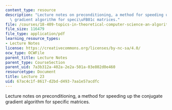 ```yaml
---
content_type: resource
description: "Lecture notes on preconditioning, a method for speeding up the conjugate\
  \ gradient algorithm for speci\uFB01c matrices."
file: /courses/18-409-topics-in-theoretical-computer-science-an-algorithmists-toolkit-fall-2009/67ac4c1f8617d2bdd4937aa1e57acdfc_MIT18_409F09_scribe23.pdf
file_size: 116479
file_type: application/pdf
learning_resource_types:
- Lecture Notes
license: https://creativecommons.org/licenses/by-nc-sa/4.0/
ocw_type: OCWFile
parent_title: Lecture Notes
parent_type: CourseSection
parent_uid: 7a3b312a-402a-2e2a-501a-03e802d0e460
resourcetype: Document
title: Lecture 23
uid: 67ac4c1f-8617-d2bd-d493-7aa1e57acdfc
---
```

Lecture notes on preconditioning, a method for speeding up the conjugate gradient algorithm for speciﬁc matrices.